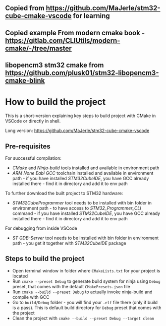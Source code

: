 ## Copied from https://github.com/MaJerle/stm32-cube-cmake-vscode for learning
## Copied example From modern cmake book -https://gitlab.com/CLIUtils/modern-cmake/-/tree/master
## libopencm3 stm32 cmake from https://github.com/plusk01/stm32-libopencm3-cmake-blink

# How to build the project

This is a short-version explaining key steps to build project with CMake in VSCode or directly in shell.

Long version: https://github.com/MaJerle/stm32-cube-cmake-vscode

## Pre-requisites

For successful compilation:

* *CMake* and *Ninja-build* tools installed and available in environment path
* *ARM None Eabi GCC* toolchain installed and available in environment path - if you have installed *STM32CubeIDE*, you have GCC already installed there - find it in directory and add it to env path

To further download the built project to STM32 hardware:

* *STM32CubeProgrammer* tool needs to be installed with bin folder in environment path - to have access to *STM32_Programmer_CLI* command - if you have installed *STM32CubeIDE*, you have GCC already installed there - find it in directory and add it to env path

For debugging from inside VSCode

* *ST GDB-Server* tool needs to be installed with bin folder in environment path - you get it together with *STM32CubeIDE* package

## Steps to build the project

* Open terminal window in folder where `CMakeLists.txt` for your project is located
* Run `cmake --preset Debug` to generate build system for ninja using `Debug` preset, that comes with the default `CMakePresets.json` file
* Run `cmake --build --preset Debug` to actually invoke ninja-build and compile with GCC
* Go to `build/Debug` folder - you will find your `.elf` file there (only if build is a pass). This is default build directory for `Debug` preset that comes with the project
* Clean the project with `cmake --build --preset Debug --target clean`




